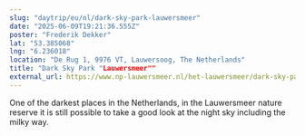 ```yaml
---
slug: "daytrip/eu/nl/dark-sky-park-lauwersmeer"
date: "2025-06-09T19:21:36.555Z"
poster: "Frederik Dekker"
lat: "53.385068"
lng: "6.236018"
location: "De Rug 1, 9976 VT, Lauwersoog, The Netherlands"
title: "Dark Sky Park "Lauwersmeer""
external_url: https://www.np-lauwersmeer.nl/het-lauwersmeer/dark-sky-park/
---
```

One of the darkest places in the Netherlands, in the Lauwersmeer nature reserve it is still possible to take a good look at the night sky including the milky way.
